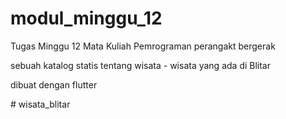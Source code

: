 # modul_minggu_12

Tugas Minggu 12 Mata Kuliah Pemrograman perangakt bergerak

sebuah katalog statis tentang wisata - wisata yang ada di Blitar

dibuat dengan flutter

#   w i s a t a _ b l i t a r 
 
 
